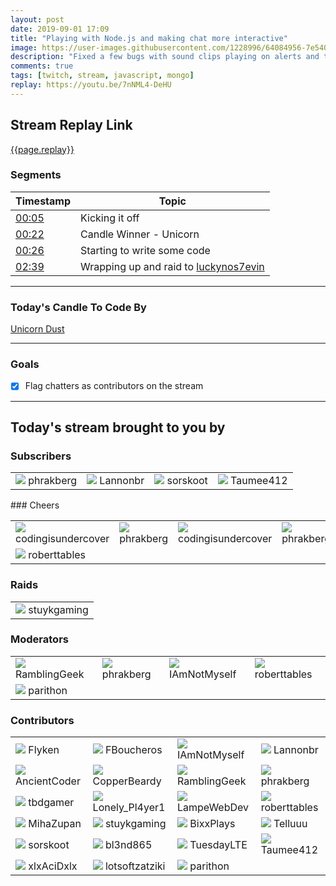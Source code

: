 ```yaml
---
layout: post
date: 2019-09-01 17:09
title: "Playing with Node.js and making chat more interactive"
image: https://user-images.githubusercontent.com/1228996/64084956-7e540480-ccf5-11e9-8ec0-72a0d750574a.png
description: "Fixed a few bugs with sound clips playing on alerts and tracking chat in MongoDB"
comments: true
tags: [twitch, stream, javascript, mongo]
replay: https://youtu.be/7nNML4-DeHU
---
```


## Stream Replay Link

[{{page.replay}}]({{page.replay}})

<!--more-->

### Segments

| Timestamp | Topic
| ---       | ---
| [00:05]({{page.replay}}?t=600)      | Kicking it off          |
| [00:22]({{page.replay}}?t=1324.056) | Candle Winner - Unicorn |
| [00:26]({{page.replay}}?t=1615.302) | Starting to write some code |
| [02:39]({{page.replay}}?t=9578.431) | Wrapping up and raid to [luckynos7evin](https://twitch.tv/luckynos7evin) |

---

### Today's Candle To Code By

[Unicorn Dust](https://amzn.to/320cEn1)

---

### Goals

- [x] Flag chatters as contributors on the stream

---

## Today's stream brought to you by

### Subscribers

<table class="user">
  <tbody>
    <tr>
      <td>
        <img class="profile" src="https://static-cdn.jtvnw.net/jtv_user_pictures/3c435956-3fc3-4ccd-bac5-1c4e1671500b-profile_image-300x300.png"/>
        <span>phrakberg<br/>
        <a href="https://twitch.tv/phrakberg" target="_blank"><i class="fab fa-twitch" aria-hidden="true"></i></a>
        </span>
      </td>
      <td>
        <img class="profile" src="https://static-cdn.jtvnw.net/jtv_user_pictures/8e4eab31-0a66-4b1a-a0df-ca962e4a9b8e-profile_image-300x300.jpeg"/>
        <span>Lannonbr<br/>
        <a href="https://twitch.tv/lannonbr" target="_blank"><i class="fab fa-twitch" aria-hidden="true"></i></a>
        </span>
      </td>
      <td>
        <img class="profile" src="https://static-cdn.jtvnw.net/jtv_user_pictures/958a22b1-e9e5-4390-8843-98d9def72a35-profile_image-300x300.png"/>
        <span>sorskoot<br/>
        <a href="https://twitch.tv/sorskoot" target="_blank"><i class="fab fa-twitch" aria-hidden="true"></i></a>
        </span>
      </td>
      <td>
        <img class="profile" src="https://static-cdn.jtvnw.net/user-default-pictures/bb97f7e6-f11a-4194-9708-52bf5a5125e8-profile_image-300x300.jpg"/>
        <span>Taumee412<br/>
        <a href="https://twitch.tv/taumee412" target="_blank"><i class="fab fa-twitch" aria-hidden="true"></i></a>
        </span>
      </td>
    </tr>
  </tbody>
</table>
### Cheers

<table class="user">
  <tbody>
    <tr>
      <td>
        <img class="profile" src="https://static-cdn.jtvnw.net/jtv_user_pictures/9286dd24-2a0d-4bc8-85ef-a692a100e413-profile_image-300x300.png"/>
        <span>codingisundercover<br/>
        <a href="https://twitch.tv/codingisundercover" target="_blank"><i class="fab fa-twitch" aria-hidden="true"></i></a>
        </span>
      </td>
      <td>
        <img class="profile" src="https://static-cdn.jtvnw.net/jtv_user_pictures/3c435956-3fc3-4ccd-bac5-1c4e1671500b-profile_image-300x300.png"/>
        <span>phrakberg<br/>
        <a href="https://twitch.tv/phrakberg" target="_blank"><i class="fab fa-twitch" aria-hidden="true"></i></a>
        </span>
      </td>
      <td>
        <img class="profile" src="https://static-cdn.jtvnw.net/jtv_user_pictures/9286dd24-2a0d-4bc8-85ef-a692a100e413-profile_image-300x300.png"/>
        <span>codingisundercover<br/>
        <a href="https://twitch.tv/codingisundercover" target="_blank"><i class="fab fa-twitch" aria-hidden="true"></i></a>
        </span>
      </td>
      <td>
        <img class="profile" src="https://static-cdn.jtvnw.net/jtv_user_pictures/3c435956-3fc3-4ccd-bac5-1c4e1671500b-profile_image-300x300.png"/>
        <span>phrakberg<br/>
        <a href="https://twitch.tv/phrakberg" target="_blank"><i class="fab fa-twitch" aria-hidden="true"></i></a>
        </span>
      </td>
    </tr>
    <tr>
      <td>
        <img class="profile" src="https://static-cdn.jtvnw.net/jtv_user_pictures/6654d342-e3b6-45c4-83fe-32b523bdc7e2-profile_image-300x300.png"/>
        <span>roberttables<br/>
        <a href="https://twitch.tv/roberttables" target="_blank"><i class="fab fa-twitch" aria-hidden="true"></i></a><a href="https://github.com/mtheoryx" target="_blank"><i class="fab fa-github" aria-hidden="true"></i></a>
        </span>
      </td>
    </tr>
  </tbody>
</table>

### Raids

<table class="user">
  <tbody>
    <tr>
      <td>
        <img class="profile" src="https://static-cdn.jtvnw.net/jtv_user_pictures/9b76630d-fce3-46b9-a230-4fb0b20de988-profile_image-300x300.png"/>
        <span>stuykgaming<br/>
        <a href="https://twitch.tv/stuykgaming" target="_blank"><i class="fab fa-twitch" aria-hidden="true"></i></a>
        </span>
      </td>
    </tr>
  </tbody>
</table>

### Moderators

<table class="user">
  <tbody>
    <tr>
      <td>
        <img class="profile" src="https://static-cdn.jtvnw.net/jtv_user_pictures/a390873e-0dff-4ae6-a798-93c1e9516616-profile_image-300x300.png"/>
        <span>RamblingGeek<br/>
        <a href="https://twitch.tv/ramblinggeek" target="_blank"><i class="fab fa-twitch" aria-hidden="true"></i></a>
        </span>
      </td>
      <td>
        <img class="profile" src="https://static-cdn.jtvnw.net/jtv_user_pictures/3c435956-3fc3-4ccd-bac5-1c4e1671500b-profile_image-300x300.png"/>
        <span>phrakberg<br/>
        <a href="https://twitch.tv/phrakberg" target="_blank"><i class="fab fa-twitch" aria-hidden="true"></i></a>
        </span>
      </td>
      <td>
        <img class="profile" src="https://static-cdn.jtvnw.net/jtv_user_pictures/20bd3f0a-ce68-4f5c-a9bf-f61b950be3d2-profile_image-300x300.png"/>
        <span>IAmNotMyself<br/>
        <a href="https://twitch.tv/iamnotmyself" target="_blank"><i class="fab fa-twitch" aria-hidden="true"></i></a>
        </span>
      </td>
      <td>
        <img class="profile" src="https://static-cdn.jtvnw.net/jtv_user_pictures/6654d342-e3b6-45c4-83fe-32b523bdc7e2-profile_image-300x300.png"/>
        <span>roberttables<br/>
        <a href="https://twitch.tv/roberttables" target="_blank"><i class="fab fa-twitch" aria-hidden="true"></i></a><a href="https://github.com/mtheoryx" target="_blank"><i class="fab fa-github" aria-hidden="true"></i></a>
        </span>
      </td>
    </tr>
    <tr>
      <td>
        <img class="profile" src="https://static-cdn.jtvnw.net/jtv_user_pictures/abd243dc-3790-4a73-b7b4-1269f89ce083-profile_image-300x300.png"/>
        <span>parithon<br/>
        <a href="https://twitch.tv/parithon" target="_blank"><i class="fab fa-twitch" aria-hidden="true"></i></a>
        </span>
      </td>
    </tr>
  </tbody>
</table>

### Contributors

<table class="user">
  <tbody>
    <tr>
      <td>
        <img class="profile" src="https://static-cdn.jtvnw.net/jtv_user_pictures/908fd818-1fbe-4b44-8633-dfc6bec175c9-profile_image-300x300.png"/>
        <span>Flyken<br/>
        <a href="https://twitch.tv/flyken" target="_blank"><i class="fab fa-twitch" aria-hidden="true"></i></a><a href="https://twitter.com/flyken4" target="_blank"><i class="fab fa-twitter" aria-hidden="true"></i></a><a href="https://github.com/flyken271" target="_blank"><i class="fab fa-github" aria-hidden="true"></i></a>
        </span>
      </td>
      <td>
        <img class="profile" src="https://static-cdn.jtvnw.net/jtv_user_pictures/3bdd5c96-e43c-4745-b3fc-d969f8f55121-profile_image-300x300.jpeg"/>
        <span>FBoucheros<br/>
        <a href="https://twitch.tv/fboucheros" target="_blank"><i class="fab fa-twitch" aria-hidden="true"></i></a>
        </span>
      </td>
      <td>
        <img class="profile" src="https://static-cdn.jtvnw.net/jtv_user_pictures/20bd3f0a-ce68-4f5c-a9bf-f61b950be3d2-profile_image-300x300.png"/>
        <span>IAmNotMyself<br/>
        <a href="https://twitch.tv/iamnotmyself" target="_blank"><i class="fab fa-twitch" aria-hidden="true"></i></a>
        </span>
      </td>
      <td>
        <img class="profile" src="https://static-cdn.jtvnw.net/jtv_user_pictures/8e4eab31-0a66-4b1a-a0df-ca962e4a9b8e-profile_image-300x300.jpeg"/>
        <span>Lannonbr<br/>
        <a href="https://twitch.tv/lannonbr" target="_blank"><i class="fab fa-twitch" aria-hidden="true"></i></a>
        </span>
      </td>
    </tr>
    <tr>
      <td>
        <img class="profile" src="https://static-cdn.jtvnw.net/jtv_user_pictures/f5373f0e-4fa8-4d90-8303-12c47001c08f-profile_image-300x300.jpeg"/>
        <span>AncientCoder<br/>
        <a href="https://twitch.tv/ancientcoder" target="_blank"><i class="fab fa-twitch" aria-hidden="true"></i></a><a href="https://github.com/theancientcoder" target="_blank"><i class="fab fa-github" aria-hidden="true"></i></a>
        </span>
      </td>
      <td>
        <img class="profile" src="https://static-cdn.jtvnw.net/jtv_user_pictures/926c0d6b-bc04-4dba-88a6-915dc6c6bb54-profile_image-300x300.png"/>
        <span>CopperBeardy<br/>
        <a href="https://twitch.tv/copperbeardy" target="_blank"><i class="fab fa-twitch" aria-hidden="true"></i></a><a href="https://twitter.com/copperbeardy" target="_blank"><i class="fab fa-twitter" aria-hidden="true"></i></a><a href="https://github.com/copperbeardy" target="_blank"><i class="fab fa-github" aria-hidden="true"></i></a>
        </span>
      </td>
      <td>
        <img class="profile" src="https://static-cdn.jtvnw.net/jtv_user_pictures/a390873e-0dff-4ae6-a798-93c1e9516616-profile_image-300x300.png"/>
        <span>RamblingGeek<br/>
        <a href="https://twitch.tv/ramblinggeek" target="_blank"><i class="fab fa-twitch" aria-hidden="true"></i></a>
        </span>
      </td>
      <td>
        <img class="profile" src="https://static-cdn.jtvnw.net/jtv_user_pictures/3c435956-3fc3-4ccd-bac5-1c4e1671500b-profile_image-300x300.png"/>
        <span>phrakberg<br/>
        <a href="https://twitch.tv/phrakberg" target="_blank"><i class="fab fa-twitch" aria-hidden="true"></i></a>
        </span>
      </td>
    </tr>
    <tr>
      <td>
        <img class="profile" src="https://static-cdn.jtvnw.net/jtv_user_pictures/1e60395d-4246-4690-b486-40ebb3c8b00b-profile_image-300x300.png"/>
        <span>tbdgamer<br/>
        <a href="https://twitch.tv/tbdgamer" target="_blank"><i class="fab fa-twitch" aria-hidden="true"></i></a>
        </span>
      </td>
      <td>
        <img class="profile" src="https://static-cdn.jtvnw.net/jtv_user_pictures/ae01250c-087b-4745-8bff-745731ce30da-profile_image-300x300.png"/>
        <span>Lonely_Pl4yer1<br/>
        <a href="https://twitch.tv/lonely_pl4yer1" target="_blank"><i class="fab fa-twitch" aria-hidden="true"></i></a>
        </span>
      </td>
      <td>
        <img class="profile" src="https://static-cdn.jtvnw.net/jtv_user_pictures/16707a2a-fcac-48ec-b40d-6d6916162dcc-profile_image-300x300.png"/>
        <span>LampeWebDev<br/>
        <a href="https://twitch.tv/lampewebdev" target="_blank"><i class="fab fa-twitch" aria-hidden="true"></i></a>
        </span>
      </td>
      <td>
        <img class="profile" src="https://static-cdn.jtvnw.net/jtv_user_pictures/6654d342-e3b6-45c4-83fe-32b523bdc7e2-profile_image-300x300.png"/>
        <span>roberttables<br/>
        <a href="https://twitch.tv/roberttables" target="_blank"><i class="fab fa-twitch" aria-hidden="true"></i></a><a href="https://github.com/mtheoryx" target="_blank"><i class="fab fa-github" aria-hidden="true"></i></a>
        </span>
      </td>
    </tr>
    <tr>
      <td>
        <img class="profile" src="https://static-cdn.jtvnw.net/jtv_user_pictures/7b926973-80d1-4ce5-9f1d-9153390a8d9c-profile_image-300x300.png"/>
        <span>MihaZupan<br/>
        <a href="https://twitch.tv/mihazupan" target="_blank"><i class="fab fa-twitch" aria-hidden="true"></i></a>
        </span>
      </td>
      <td>
        <img class="profile" src="https://static-cdn.jtvnw.net/jtv_user_pictures/9b76630d-fce3-46b9-a230-4fb0b20de988-profile_image-300x300.png"/>
        <span>stuykgaming<br/>
        <a href="https://twitch.tv/stuykgaming" target="_blank"><i class="fab fa-twitch" aria-hidden="true"></i></a>
        </span>
      </td>
      <td>
        <img class="profile" src="https://static-cdn.jtvnw.net/jtv_user_pictures/095ad31c-6075-40b9-ad89-be9a01a0bf58-profile_image-300x300.png"/>
        <span>BixxPlays<br/>
        <a href="https://twitch.tv/bixxplays" target="_blank"><i class="fab fa-twitch" aria-hidden="true"></i></a>
        </span>
      </td>
      <td>
        <img class="profile" src="https://static-cdn.jtvnw.net/user-default-pictures/bb97f7e6-f11a-4194-9708-52bf5a5125e8-profile_image-300x300.jpg"/>
        <span>Telluuu<br/>
        <a href="https://twitch.tv/telluuu" target="_blank"><i class="fab fa-twitch" aria-hidden="true"></i></a>
        </span>
      </td>
    </tr>
    <tr>
      <td>
        <img class="profile" src="https://static-cdn.jtvnw.net/jtv_user_pictures/958a22b1-e9e5-4390-8843-98d9def72a35-profile_image-300x300.png"/>
        <span>sorskoot<br/>
        <a href="https://twitch.tv/sorskoot" target="_blank"><i class="fab fa-twitch" aria-hidden="true"></i></a>
        </span>
      </td>
      <td>
        <img class="profile" src="https://static-cdn.jtvnw.net/user-default-pictures/bb97f7e6-f11a-4194-9708-52bf5a5125e8-profile_image-300x300.jpg"/>
        <span>bl3nd865<br/>
        <a href="https://twitch.tv/bl3nd865" target="_blank"><i class="fab fa-twitch" aria-hidden="true"></i></a>
        </span>
      </td>
      <td>
        <img class="profile" src="https://static-cdn.jtvnw.net/jtv_user_pictures/tuesdaylte-profile_image-e422319120e08c90-300x300.jpeg"/>
        <span>TuesdayLTE<br/>
        <a href="https://twitch.tv/tuesdaylte" target="_blank"><i class="fab fa-twitch" aria-hidden="true"></i></a>
        </span>
      </td>
      <td>
        <img class="profile" src="https://static-cdn.jtvnw.net/user-default-pictures/bb97f7e6-f11a-4194-9708-52bf5a5125e8-profile_image-300x300.jpg"/>
        <span>Taumee412<br/>
        <a href="https://twitch.tv/taumee412" target="_blank"><i class="fab fa-twitch" aria-hidden="true"></i></a>
        </span>
      </td>
    </tr>
    <tr>
      <td>
        <img class="profile" src="https://static-cdn.jtvnw.net/jtv_user_pictures/xlxacidxlx-profile_image-c2e051db5e04a5ae-300x300.png"/>
        <span>xlxAciDxlx<br/>
        <a href="https://twitch.tv/xlxacidxlx" target="_blank"><i class="fab fa-twitch" aria-hidden="true"></i></a>
        </span>
      </td>
      <td>
        <img class="profile" src="https://static-cdn.jtvnw.net/user-default-pictures/b83b1794-7df9-4878-916c-88c2ad2e4f9f-profile_image-300x300.jpg"/>
        <span>lotsoftzatziki<br/>
        <a href="https://twitch.tv/lotsoftzatziki" target="_blank"><i class="fab fa-twitch" aria-hidden="true"></i></a>
        </span>
      </td>
      <td>
        <img class="profile" src="https://static-cdn.jtvnw.net/jtv_user_pictures/abd243dc-3790-4a73-b7b4-1269f89ce083-profile_image-300x300.png"/>
        <span>parithon<br/>
        <a href="https://twitch.tv/parithon" target="_blank"><i class="fab fa-twitch" aria-hidden="true"></i></a>
        </span>
      </td>
    </tr>
  </tbody>
</table>
